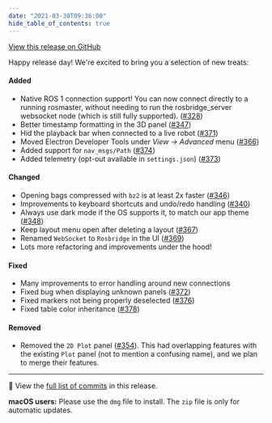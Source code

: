```yaml
---
date: "2021-03-30T09:36:00"
hide_table_of_contents: true
---
```

[View this release on GitHub](https://github.com/foxglove/studio/releases/tag/v0.3.0)

Happy release day! We're excited to bring you a selection of new treats:

#### Added

- Native ROS 1 connection support! You can now connect directly to a running rosmaster, without needing to run the rosbridge_server websocket node (which is still fully supported). ([#328](https://github.com/foxglove/studio/pull/328))
- Better timestamp formatting in the 3D panel ([#347](https://github.com/foxglove/studio/pull/347))
- Hid the playback bar when connected to a live robot ([#371](https://github.com/foxglove/studio/pull/371))
- Moved Electron Developer Tools under _View -> Advanced_ menu ([#366](https://github.com/foxglove/studio/pull/366))
- Added support for `nav_msgs/Path` ([#374](https://github.com/foxglove/studio/pull/374))
- Added telemetry (opt-out available in `settings.json`) ([#373](https://github.com/foxglove/studio/pull/373))

#### Changed

- Opening bags compressed with `bz2` is at least 2x faster ([#346](https://github.com/foxglove/studio/pull/346))
- Improvements to keyboard shortcuts and undo/redo handling ([#340](https://github.com/foxglove/studio/pull/340))
- Always use dark mode if the OS supports it, to match our app theme ([#348](https://github.com/foxglove/studio/pull/348))
- Keep layout menu open after deleting a layout ([#367](https://github.com/foxglove/studio/pull/367))
- Renamed `WebSocket` to `Rosbridge` in the UI ([#369](https://github.com/foxglove/studio/pull/369))
- Lots more refactoring and improvements under the hood!

#### Fixed

- Many improvements to error handling around new connections
- Fixed bug when displaying unknown panels ([#372](https://github.com/foxglove/studio/pull/372))
- Fixed markers not being properly deselected ([#376](https://github.com/foxglove/studio/pull/376))
- Fixed table color inheritance ([#378](https://github.com/foxglove/studio/pull/378))

#### Removed

- Removed the `2D Plot` panel ([#354](https://github.com/foxglove/studio/pull/354)). This had overlapping features with the existing `Plot` panel (not to mention a confusing name), and we plan to merge their features.

---

👀 View the [full list of commits](https://github.com/foxglove/studio/compare/v0.2.0...v0.3.0) in this release.

**macOS users:** Please use the `dmg` file to install. The `zip` file is only for automatic updates.